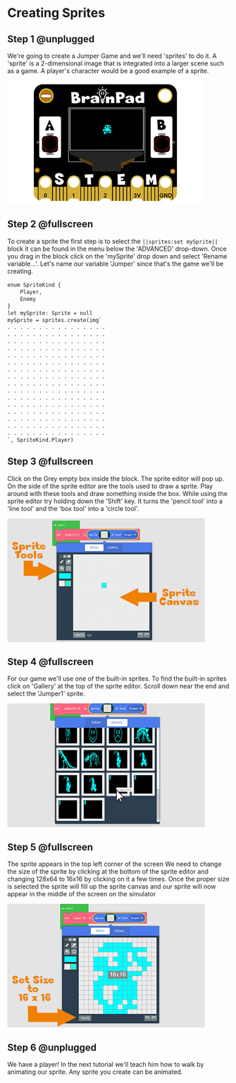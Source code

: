 # Creating Sprites

## Step 1 @unplugged

We're going to create a Jumper Game and we'll need 'sprites' to do it. A 'sprite' is a 2-dimensional image that is integrated into a larger scene such as a game. A player's character would be a good example of a sprite. 

![BrainPad buzzer image](docs/static/images/sprite1.jpg)

## Step 2 @fullscreen

To create a sprite the first step is to select the ``||sprites:set mySprite||`` block it can be found in the menu below the 'ADVANCED' drop-down. Once you drag in the block click on the 'mySprite' drop down and select 'Rename variable...'. Let's name our variable 'Jumper' since that's the game we'll be creating.


```blocks
enum SpriteKind {
    Player,
    Enemy
}
let mySprite: Sprite = null
mySprite = sprites.create(img`
. . . . . . . . . . . . . . . . 
. . . . . . . . . . . . . . . . 
. . . . . . . . . . . . . . . . 
. . . . . . . . . . . . . . . . 
. . . . . . . . . . . . . . . . 
. . . . . . . . . . . . . . . . 
. . . . . . . . . . . . . . . . 
. . . . . . . . . . . . . . . . 
. . . . . . . . . . . . . . . . 
. . . . . . . . . . . . . . . . 
. . . . . . . . . . . . . . . . 
. . . . . . . . . . . . . . . . 
. . . . . . . . . . . . . . . . 
. . . . . . . . . . . . . . . . 
. . . . . . . . . . . . . . . . 
. . . . . . . . . . . . . . . . 
`, SpriteKind.Player)

```

## Step 3 @fullscreen

Click on the Grey empty box inside the block. The sprite editor will pop up. On the side of the sprite editor are the tools used to draw a sprite. Play around with these tools and draw something inside the box. While using the sprite editor try holding down the 'Shift' key. It turns the 'pencil tool' into a 'line tool' and the 'box tool' into a 'circle tool'. 

 ![BrainPad buzzer image](docs/static/images/sprite2.jpg)

## Step 4 @fullscreen

For our game we'll use one of the built-in sprites. To find the built-in sprites click on 'Gallery' at the top of the sprite editor. Scroll down near the end and select the 'Jumper1' sprite. 

 ![BrainPad buzzer image](docs/static/images/sprite3.jpg)

## Step 5 @fullscreen

The sprite appears in the top left corner of the screen We need to change the size of the sprite by clicking at the bottom of the sprite editor and changing 128x64 to 16x16 by clicking on it a few times. Once the proper size is selected the sprite will fill up the sprite canvas and our sprite will now appear in the middle of the screen on the simulator 

 ![BrainPad buzzer image](docs/static/images/sprite4.jpg)

## Step 6 @unplugged

We have a player! In the next tutorial we'll teach him how to walk by animating our sprite. Any sprite you create can be animated. 
